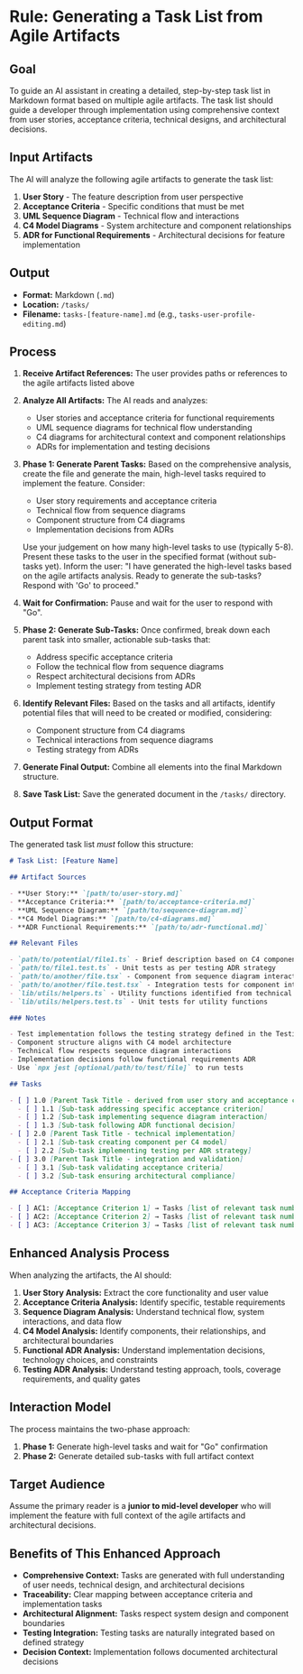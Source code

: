 # Rule: Generating a Task List from Agile Artifacts

## Goal

To guide an AI assistant in creating a detailed, step-by-step task list in Markdown format based on multiple agile artifacts. The task list should guide a developer through implementation using comprehensive context from user stories, acceptance criteria, technical designs, and architectural decisions.

## Input Artifacts

The AI will analyze the following agile artifacts to generate the task list:

1. **User Story** - The feature description from user perspective
2. **Acceptance Criteria** - Specific conditions that must be met
3. **UML Sequence Diagram** - Technical flow and interactions
4. **C4 Model Diagrams** - System architecture and component relationships
5. **ADR for Functional Requirements** - Architectural decisions for feature implementation

## Output

- **Format:** Markdown (`.md`)
- **Location:** `/tasks/`
- **Filename:** `tasks-[feature-name].md` (e.g., `tasks-user-profile-editing.md`)

## Process

1. **Receive Artifact References:** The user provides paths or references to the agile artifacts listed above
2. **Analyze All Artifacts:** The AI reads and analyzes:
   - User stories and acceptance criteria for functional requirements
   - UML sequence diagrams for technical flow understanding
   - C4 diagrams for architectural context and component relationships
   - ADRs for implementation and testing decisions
3. **Phase 1: Generate Parent Tasks:** Based on the comprehensive analysis, create the file and generate the main, high-level tasks required to implement the feature. Consider:
   - User story requirements and acceptance criteria
   - Technical flow from sequence diagrams
   - Component structure from C4 diagrams
   - Implementation decisions from ADRs
   
   Use your judgement on how many high-level tasks to use (typically 5-8). Present these tasks to the user in the specified format (without sub-tasks yet). Inform the user: "I have generated the high-level tasks based on the agile artifacts analysis. Ready to generate the sub-tasks? Respond with 'Go' to proceed."
4. **Wait for Confirmation:** Pause and wait for the user to respond with "Go".
5. **Phase 2: Generate Sub-Tasks:** Once confirmed, break down each parent task into smaller, actionable sub-tasks that:
   - Address specific acceptance criteria
   - Follow the technical flow from sequence diagrams
   - Respect architectural decisions from ADRs
   - Implement testing strategy from testing ADR
6. **Identify Relevant Files:** Based on the tasks and all artifacts, identify potential files that will need to be created or modified, considering:
   - Component structure from C4 diagrams
   - Technical interactions from sequence diagrams
   - Testing strategy from ADRs
7. **Generate Final Output:** Combine all elements into the final Markdown structure.
8. **Save Task List:** Save the generated document in the `/tasks/` directory.

## Output Format

The generated task list _must_ follow this structure:

```markdown
# Task List: [Feature Name]

## Artifact Sources

- **User Story:** `[path/to/user-story.md]`
- **Acceptance Criteria:** `[path/to/acceptance-criteria.md]`
- **UML Sequence Diagram:** `[path/to/sequence-diagram.md]`
- **C4 Model Diagrams:** `[path/to/c4-diagrams.md]`
- **ADR Functional Requirements:** `[path/to/adr-functional.md]`

## Relevant Files

- `path/to/potential/file1.ts` - Brief description based on C4 component analysis
- `path/to/file1.test.ts` - Unit tests as per testing ADR strategy
- `path/to/another/file.tsx` - Component from sequence diagram interactions
- `path/to/another/file.test.tsx` - Integration tests for component interactions
- `lib/utils/helpers.ts` - Utility functions identified from technical flow
- `lib/utils/helpers.test.ts` - Unit tests for utility functions

### Notes

- Test implementation follows the testing strategy defined in the Testing ADR
- Component structure aligns with C4 model architecture
- Technical flow respects sequence diagram interactions
- Implementation decisions follow functional requirements ADR
- Use `npx jest [optional/path/to/test/file]` to run tests

## Tasks

- [ ] 1.0 [Parent Task Title - derived from user story and acceptance criteria]
  - [ ] 1.1 [Sub-task addressing specific acceptance criterion]
  - [ ] 1.2 [Sub-task implementing sequence diagram interaction]
  - [ ] 1.3 [Sub-task following ADR functional decision]
- [ ] 2.0 [Parent Task Title - technical implementation]
  - [ ] 2.1 [Sub-task creating component per C4 model]
  - [ ] 2.2 [Sub-task implementing testing per ADR strategy]
- [ ] 3.0 [Parent Task Title - integration and validation]
  - [ ] 3.1 [Sub-task validating acceptance criteria]
  - [ ] 3.2 [Sub-task ensuring architectural compliance]

## Acceptance Criteria Mapping

- [ ] AC1: [Acceptance Criterion 1] → Tasks [list of relevant task numbers]
- [ ] AC2: [Acceptance Criterion 2] → Tasks [list of relevant task numbers]
- [ ] AC3: [Acceptance Criterion 3] → Tasks [list of relevant task numbers]
```

## Enhanced Analysis Process

When analyzing the artifacts, the AI should:

1. **User Story Analysis:** Extract the core functionality and user value
2. **Acceptance Criteria Analysis:** Identify specific, testable requirements
3. **Sequence Diagram Analysis:** Understand technical flow, system interactions, and data flow
4. **C4 Model Analysis:** Identify components, their relationships, and architectural boundaries
5. **Functional ADR Analysis:** Understand implementation decisions, technology choices, and constraints
6. **Testing ADR Analysis:** Understand testing approach, tools, coverage requirements, and quality gates

## Interaction Model

The process maintains the two-phase approach:
1. **Phase 1:** Generate high-level tasks and wait for "Go" confirmation
2. **Phase 2:** Generate detailed sub-tasks with full artifact context

## Target Audience

Assume the primary reader is a **junior to mid-level developer** who will implement the feature with full context of the agile artifacts and architectural decisions.

## Benefits of This Enhanced Approach

- **Comprehensive Context:** Tasks are generated with full understanding of user needs, technical design, and architectural decisions
- **Traceability:** Clear mapping between acceptance criteria and implementation tasks
- **Architectural Alignment:** Tasks respect system design and component boundaries
- **Testing Integration:** Testing tasks are naturally integrated based on defined strategy
- **Decision Context:** Implementation follows documented architectural decisions 